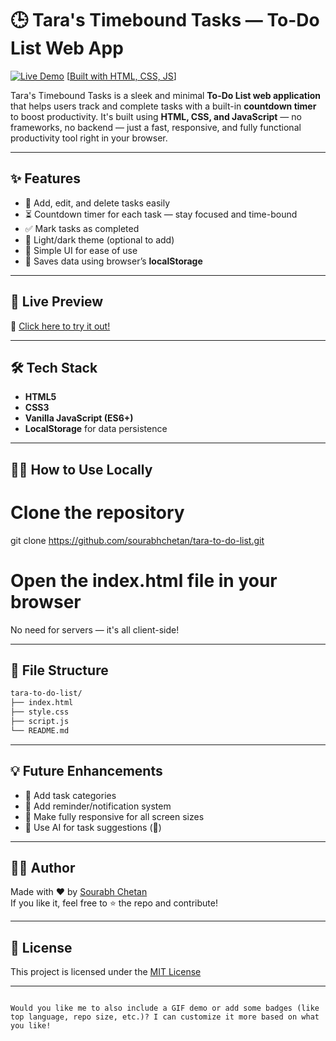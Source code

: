 # 🕒 Tara's Timebound Tasks — To-Do List Web App

[![Live Demo](https://img.shields.io/badge/Live%20Demo-%F0%9F%94%8D-blue?style=for-the-badge)](https://sourabhchetan.github.io/tara-to-do-list/)
[[Built with HTML, CSS, JS](https://img.shields.io/badge/HTML-CSS-JS-yellow?style=for-the-badge&logo=javascript)]

Tara's Timebound Tasks is a sleek and minimal **To-Do List web application** that helps users track and complete tasks with a built-in **countdown timer** to boost productivity. It's built using **HTML, CSS, and JavaScript** — no frameworks, no backend — just a fast, responsive, and fully functional productivity tool right in your browser.

---

## ✨ Features

- 📝 Add, edit, and delete tasks easily  
- ⏳ Countdown timer for each task — stay focused and time-bound  
- ✅ Mark tasks as completed  
- 🌙 Light/dark theme (optional to add)  
- 🧠 Simple UI for ease of use  
- 💾 Saves data using browser’s **localStorage**

---

## 🚀 Live Preview

🔗 [Click here to try it out!](https://sourabhchetan.github.io/tara-to-do-list/)

---

## 🛠️ Tech Stack

- **HTML5**
- **CSS3**
- **Vanilla JavaScript (ES6+)**
- **LocalStorage** for data persistence

---



## 🧑‍💻 How to Use Locally

# Clone the repository
git clone https://github.com/sourabhchetan/tara-to-do-list.git

# Open the index.html file in your browser

No need for servers — it's all client-side!

---

## 📂 File Structure

```bash
tara-to-do-list/
├── index.html
├── style.css
├── script.js
└── README.md
```

---

## 💡 Future Enhancements

- 🧩 Add task categories
- 🔔 Add reminder/notification system
- 📱 Make fully responsive for all screen sizes
- 🧠 Use AI for task suggestions (👀)

---

## 👨‍💻 Author

Made with ❤️ by [Sourabh Chetan](https://github.com/sourabhchetan)  
If you like it, feel free to ⭐ the repo and contribute!

---

## 📃 License

This project is licensed under the [MIT License](LICENSE)

---

```

Would you like me to also include a GIF demo or add some badges (like top language, repo size, etc.)? I can customize it more based on what you like!

